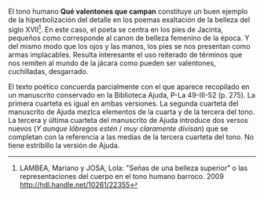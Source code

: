 El tono humano **Qué valentones que campan** constituye un buen ejemplo
de la hiperbolización del detalle en los poemas exaltación de la belleza
del siglo XVII[^1]. En este caso, el poeta se centra en los pies de
Jacinta, pequeños como corresponde al canon de belleza femenino de la
época. Y del mismo modo que los ojos y las manos, los pies se nos
presentan como armas implacables. Resulta interesante el uso reiterado
de términos que nos remiten al mundo de la jácara como pueden ser
valentones, cuchilladas, desgarrado.

El texto poético concuerda parcialmente con el que aparece recopilado en
un manuscrito conservado en la Biblioteca Ajuda, P-La 49-III-52 (p.
275). La primera cuarteta es igual en ambas versiones. La segunda
cuarteta del manuscrito de Ajuda mezlca elementos de la cuarta y de la
tercera del tono. La tercera y última cuarteta del manuscrito de Ajuda
introduce dos versos nuevos (*Y aunque lóbregos estén* / *muy claramente
divisan*) que se completan con la referencia a las medias de la tercera
cuarteta del tono. No tiene estribillo la versión de Ajuda.

[^1]: LAMBEA, Mariano y JOSA, Lola: "Señas de una belleza superior" o
    las representaciones del cuerpo en el tono humano barroco. 2009
    http://hdl.handle.net/10261/22355

